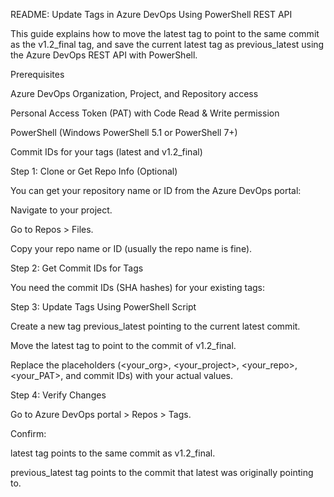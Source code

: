 README: Update Tags in Azure DevOps Using PowerShell REST API

This guide explains how to move the latest tag to point to the same commit as the v1.2_final tag, and save the current latest tag as previous_latest using the Azure DevOps REST API with PowerShell.

Prerequisites

Azure DevOps Organization, Project, and Repository access

Personal Access Token (PAT) with Code Read & Write permission

PowerShell (Windows PowerShell 5.1 or PowerShell 7+)

Commit IDs for your tags (latest and v1.2_final)

Step 1: Clone or Get Repo Info (Optional)

You can get your repository name or ID from the Azure DevOps portal:

Navigate to your project.

Go to Repos > Files.

Copy your repo name or ID (usually the repo name is fine).

Step 2: Get Commit IDs for Tags

You need the commit IDs (SHA hashes) for your existing tags:

Step 3: Update Tags Using PowerShell Script

Create a new tag previous_latest pointing to the current latest commit.

Move the latest tag to point to the commit of v1.2_final.

Replace the placeholders (<your_org>, <your_project>, <your_repo>, <your_PAT>, and commit IDs) with your actual values.

Step 4: Verify Changes

Go to Azure DevOps portal > Repos > Tags.

Confirm:

latest tag points to the same commit as v1.2_final.

previous_latest tag points to the commit that latest was originally pointing to.

